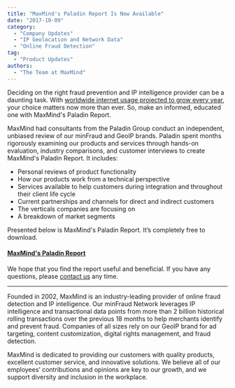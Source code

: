```yaml
---
title: "MaxMind's Paladin Report Is Now Available"
date: "2017-10-09"
category:
  - "Company Updates"
  - "IP Geolocation and Network Data"
  - "Online Fraud Detection"
tag:
  - "Product Updates"
authors:
  - "The Team at MaxMind"
---
```


Deciding on the right fraud prevention and IP intelligence provider can be a
daunting task. With [worldwide internet usage projected to grow every
year](https://www.statista.com/statistics/325706/global-internet-user-penetration/),
your choice matters now more than ever. So, make an informed, educated one with
MaxMind's Paladin Report.

MaxMind had consultants from the Paladin Group conduct an independent, unbiased
review of our minFraud and GeoIP brands. Paladin spent months rigorously
examining our products and services through hands-on evaluation, industry
comparisons, and customer interviews to create MaxMind's Paladin Report. It
includes:

- Personal reviews of product functionality
- How our products work from a technical perspective
- Services available to help customers during integration and throughout their
client life cycle
- Current partnerships and channels for direct and indirect customers
- The verticals companies are focusing on
- A breakdown of market segments

Presented below is MaxMind's Paladin Report. It’s completely free to download.

#### [MaxMind's Paladin Report](https://blog.maxmind.com/wp-content/uploads/2017/09/MaxMind_Paladin_Group_2017-Report.pdf)

We hope that you find the report useful and beneficial. If you have any
questions, please [contact us](https://www.maxmind.com/en/contact) any time.

* * *

Founded in 2002, MaxMind is an industry-leading provider of online fraud
detection and IP intelligence. Our minFraud Network leverages IP intelligence
and transactional data points from more than 2 billion historical rolling
transactions over the previous 18 months to help merchants identify and prevent
fraud. Companies of all sizes rely on our GeoIP brand for ad targeting, content
customization, digital rights management, and fraud detection.

MaxMind is dedicated to providing our customers with quality products, excellent
customer service, and innovative solutions. We believe all of our employees’
contributions and opinions are key to our growth, and we support diversity and
inclusion in the workplace.
